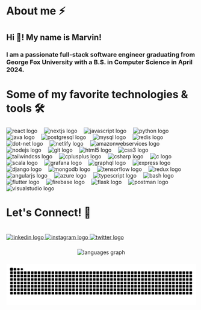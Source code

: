 <h1 align="left">About me ⚡</h1>

###

<h2 align="left">Hi 👋! My name is Marvin!</h2>

###

<h3 align="left">I am a passionate full-stack software engineer graduating from George Fox University with a B.S. in Computer Science in April 2024.</h3>

###

<h1 align="left">Some of my favorite technologies & tools 🛠️</h1>

###

<div align="left">
  <img src="https://skillicons.dev/icons?i=react" height="32" alt="react logo"  />
  <img width="10" />
  <img src="https://skillicons.dev/icons?i=nextjs" height="32" alt="nextjs logo"  />
  <img width="10" />
  <img src="https://skillicons.dev/icons?i=js" height="32" alt="javascript logo"  />
  <img width="10" />
  <img src="https://skillicons.dev/icons?i=py" height="32" alt="python logo"  />
  <img width="10" />
  <img src="https://skillicons.dev/icons?i=java" height="32" alt="java logo"  />
  <img width="10" />
  <img src="https://skillicons.dev/icons?i=postgres" height="32" alt="postgresql logo"  />
  <img width="10" />
  <img src="https://skillicons.dev/icons?i=mysql" height="32" alt="mysql logo"  />
  <img width="10" />
  <img src="https://skillicons.dev/icons?i=redis" height="32" alt="redis logo"  />
  <img width="10" />
  <img src="https://skillicons.dev/icons?i=dotnet" height="32" alt="dot-net logo"  />
  <img width="10" />
  <img src="https://skillicons.dev/icons?i=netlify" height="32" alt="netlify logo"  />
  <img width="10" />
  <img src="https://skillicons.dev/icons?i=aws" height="32" alt="amazonwebservices logo"  />
  <img width="10" />
  <img src="https://skillicons.dev/icons?i=nodejs" height="32" alt="nodejs logo"  />
  <img width="10" />
  <img src="https://skillicons.dev/icons?i=git" height="32" alt="git logo"  />
  <img width="10" />
  <img src="https://skillicons.dev/icons?i=html" height="32" alt="html5 logo"  />
  <img width="10" />
  <img src="https://skillicons.dev/icons?i=css" height="32" alt="css3 logo"  />
  <img width="10" />
  <img src="https://skillicons.dev/icons?i=tailwind" height="32" alt="tailwindcss logo"  />
  <img width="10" />
  <img src="https://skillicons.dev/icons?i=cpp" height="32" alt="cplusplus logo"  />
  <img width="10" />
  <img src="https://skillicons.dev/icons?i=cs" height="32" alt="csharp logo"  />
  <img width="10" />
  <img src="https://skillicons.dev/icons?i=c" height="32" alt="c logo"  />
  <img width="10" />
  <img src="https://skillicons.dev/icons?i=scala" height="32" alt="scala logo"  />
  <img width="10" />
  <img src="https://skillicons.dev/icons?i=grafana" height="32" alt="grafana logo"  />
  <img width="10" />
  <img src="https://skillicons.dev/icons?i=graphql" height="32" alt="graphql logo"  />
  <img width="10" />
  <img src="https://skillicons.dev/icons?i=express" height="32" alt="express logo"  />
  <img width="10" />
  <img src="https://skillicons.dev/icons?i=django" height="32" alt="django logo"  />
  <img width="10" />
  <img src="https://skillicons.dev/icons?i=mongodb" height="32" alt="mongodb logo"  />
  <img width="10" />
  <img src="https://skillicons.dev/icons?i=tensorflow" height="32" alt="tensorflow logo"  />
  <img width="10" />
  <img src="https://skillicons.dev/icons?i=redux" height="32" alt="redux logo"  />
  <img width="10" />
  <img src="https://skillicons.dev/icons?i=angular" height="32" alt="angularjs logo"  />
  <img width="10" />
  <img src="https://skillicons.dev/icons?i=azure" height="32" alt="azure logo"  />
  <img width="10" />
  <img src="https://skillicons.dev/icons?i=ts" height="32" alt="typescript logo"  />
  <img width="10" />
  <img src="https://skillicons.dev/icons?i=bash" height="32" alt="bash logo"  />
  <img width="10" />
  <img src="https://skillicons.dev/icons?i=flutter" height="32" alt="flutter logo"  />
  <img width="10" />
  <img src="https://skillicons.dev/icons?i=firebase" height="32" alt="firebase logo"  />
  <img width="10" />
  <img src="https://skillicons.dev/icons?i=flask" height="32" alt="flask logo"  />
  <img width="10" />
  <img src="https://skillicons.dev/icons?i=postman" height="32" alt="postman logo"  />
  <img width="10" />
  <img src="https://skillicons.dev/icons?i=visualstudio" height="32" alt="visualstudio logo"  />
</div>

###

<h1 align="left">Let's Connect! 📣</h1>

###

<br clear="both">

<div align="left">
  <a href="https://www.linkedin.com/in/marvinhozi" target="_blank">
    <img src="https://raw.githubusercontent.com/maurodesouza/profile-readme-generator/master/src/assets/icons/social/linkedin/default.svg" width="50" height="30" alt="linkedin logo"  />
  </a>
  <a href="https://www.instagram.com/cyber0x01" target="_blank">
    <img src="https://raw.githubusercontent.com/maurodesouza/profile-readme-generator/master/src/assets/icons/social/instagram/default.svg" width="50" height="30" alt="instagram logo"  />
  </a>
  <a href="https://www.twitter.com/cyber0x01" target="_blank">
    <img src="https://raw.githubusercontent.com/maurodesouza/profile-readme-generator/master/src/assets/icons/social/twitter/default.svg" width="50" height="30" alt="twitter logo"  />
  </a>
</div>

###

<div align="center">
  <img src="https://github-readme-stats.vercel.app/api/top-langs?username=sp3ctral&locale=en&hide_title=false&layout=compact&card_width=320&langs_count=4&theme=radical&hide_border=true&custom_title=Recently%20Used%20Languages" height="175" alt="languages graph"  />
</div>

###

<img src="https://raw.githubusercontent.com/sp3ctral/sp3ctral/output/snake.svg" alt="Snake animation" />

###
